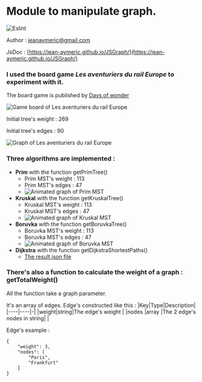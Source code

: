 # Module to manipulate graph.
![Eslint](https://github.com/Jean-Aymeric/JSGraph/workflows/Eslint/badge.svg)

Author : [jeanaymeric@gmail.com](mailto:jeanaymeric@gmail.com")

JsDoc : [https://jean-aymeric.github.io/JSGraph/](https://jean-aymeric.github.io/JSGraph/)
### I used the board game ___Les aventuriers du rail Europe___ to experiment with it.
The board game is published by [Days of wonder](https://www.daysofwonder.com/)

![Game board of Les aventuriers du rail Europe](https://github.com/Jean-Aymeric/JSGraph/raw/master/img/lesaventuriersdurail.jpg)

Initial tree's weight : 269

Initial tree's edges : 90

![Graph of Les aventuriers du rail Europe](https://github.com/Jean-Aymeric/JSGraph/raw/master/img/AventuriersDuRailEurope.svg)

### Three algorithms are implemented :
- **Prim** with the function getPrimTree()
  - Prim MST's weight : 113
  - Prim MST's edges : 47
  - ![Animated graph of Prim MST](https://github.com/Jean-Aymeric/JSGraph/raw/master/img/PrimMst.svg)
- **Kruskal** with the function getKruskalTree()
  - Kruskal MST's weight : 113
  - Kruskal MST's edges : 47
  - ![Animated graph of Kruskal MST](https://github.com/Jean-Aymeric/JSGraph/raw/master/img/KruskalMst.svg)
- **Boruvka** with the function getBoruvkaTree()
  - Boruvka MST's weight : 113
  - Boruvka MST's edges : 47
  - ![Animated graph of Boruvka MST](https://github.com/Jean-Aymeric/JSGraph/raw/master/img/BoruvkaMst.svg)
- **Dijkstra** with the function getDijkstraShortestPaths()
  - [The result json file](dijkstraSP.json)

### There's also a function to calculate the weight of a graph : getTotalWeight()

All the function take a graph parameter.

It's an array of edges. Edge's constructed like this :
|Key|Type|Description|
|----|----|-|
|weight|string|The edge's weight |
|nodes |array |The 2 edge's nodes in string| |

Edge's example :
```
{
    "weight": 3,
    "nodes": [
        "Paris",
        "Frankfurt"
    ]
}
```
